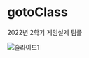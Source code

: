# gotoClass
2022년 2학기 게임설계 팀플

![슬라이드1](https://user-images.githubusercontent.com/55645090/232370009-fc0c2e29-d638-4b6f-a6c9-231bf30f4c25.JPG)
